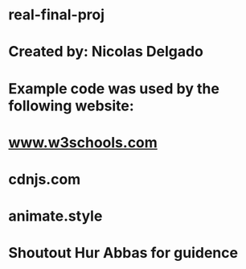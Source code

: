 # real-final-proj
# Created by: Nicolas Delgado
# Example code was used by the following website:
# www.w3schools.com
# cdnjs.com
# animate.style
# Shoutout Hur Abbas for guidence